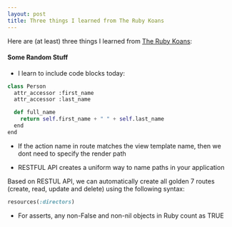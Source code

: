 ```yaml
---
layout: post
title: Three things I learned from The Ruby Koans
---
```


Here are (at least) three things I learned from [The Ruby Koans](http://rubykoans.com/):

#### Some Random Stuff
- I learn to include code blocks today:

```python
class Person
  attr_accessor :first_name
  attr_accessor :last_name

  def full_name
    return self.first_name + " " + self.last_name
  end
end
```

- If the action name in route matches the view template name, then we dont need to specify the render path

- RESTFUL API creates a uniform way to name paths in your application

Based on RESTUL API, we can automatically create all golden 7 routes (create, read, update and delete) using the following syntax:
```ruby
resources(:directors)
```

- For asserts, any non-False and non-nil objects in Ruby count as TRUE 
